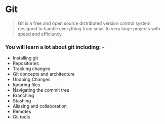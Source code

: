 # Git
>Git is a free and open source distributed version
>control system designed to handle everything from 
>small to very large projects with speed and efficiency.
 ### You will learn a lot about git including: -
 * Installing git
 * Repositories
 * Tracking changes
 * Git concepts and architecture
 * Undoing Changes
 * Ignoring files
 * Navigating the commit tree
 * Branching
 * Stashing
 * Aliasing and collaboration
 * Remotes
 * Git tools
